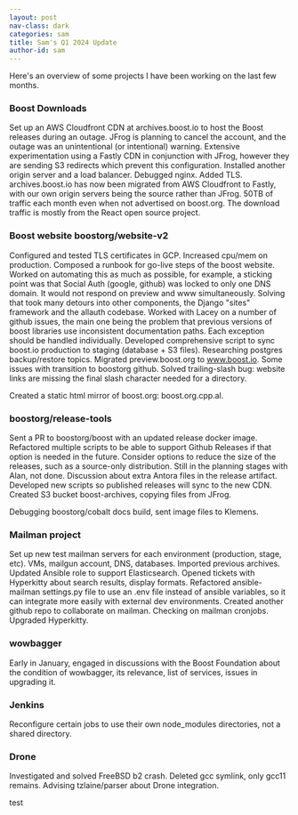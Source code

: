 ```yaml
---
layout: post
nav-class: dark
categories: sam
title: Sam's Q1 2024 Update
author-id: sam
---
```


Here's an overview of some projects I have been working on the last few months.

### Boost Downloads

Set up an AWS Cloudfront CDN at archives.boost.io to host the Boost releases during an outage. JFrog is planning to cancel the account, and the outage was an unintentional (or intentional) warning. Extensive experimentation using a Fastly CDN in conjunction with JFrog, however they are sending S3 redirects which prevent this configuration. Installed another origin server and a load balancer. Debugged nginx. Added TLS. archives.boost.io has now been migrated from AWS Cloudfront to Fastly, with our own origin servers being the source rather than JFrog. 50TB of traffic each month even when not advertised on boost.org. The download traffic is mostly from the React open source project.

### Boost website boostorg/website-v2

Configured and tested TLS certificates in GCP. Increased cpu/mem on production. Composed a runbook for go-live steps of the boost website. Worked on automating this as much as possible, for example, a sticking point was that Social Auth (google, github) was locked to only one DNS domain. It would not respond on preview and www simultaneously. Solving that took many detours into other components, the Django "sites" framework and the allauth codebase. Worked with Lacey on a number of github issues, the main one being the problem that previous versions of boost libraries use inconsistent documentation paths. Each exception should be handled individually. Developed comprehensive script to sync boost.io production to staging (database + S3 files). Researching postgres backup/restore topics. Migrated preview.boost.org to www.boost.io. Some issues with transition to boostorg github. Solved trailing-slash bug: website links are missing the final slash character needed for a directory.

Created a static html mirror of boost.org: boost.org.cpp.al.

### boostorg/release-tools

Sent a PR to boostorg/boost with an updated release docker image. Refactored multiple scripts to be able to support Github Releases if that option is needed in the future. Consider options to reduce the size of the releases, such as a source-only distribution. Still in the planning stages with Alan, not done. Discussion about extra Antora files in the release artifact. Developed new scripts so published releases will sync to the new CDN. Created S3 bucket boost-archives, copying files from JFrog.

Debugging boostorg/cobalt docs build, sent image files to Klemens.

### Mailman project

Set up new test mailman servers for each environment (production, stage, etc). VMs, mailgun account, DNS, databases. Imported previous archives. Updated Ansible role to support Elasticsearch. Opened tickets with Hyperkitty about search results, display formats. Refactored ansible-mailman settings.py file to use an .env file instead of ansible variables, so it can integrate more easily with external dev environments. Created another github repo to collaborate on mailman. Checking on mailman cronjobs. Upgraded Hyperkitty.

### wowbagger

Early in January, engaged in discussions with the Boost Foundation about the condition of wowbagger, its relevance, list of services, issues in upgrading it.

### Jenkins

Reconfigure certain jobs to use their own node_modules directories, not a shared directory.

### Drone

Investigated and solved FreeBSD b2 crash. Deleted gcc symlink, only gcc11 remains. Advising tzlaine/parser about Drone integration.

test
